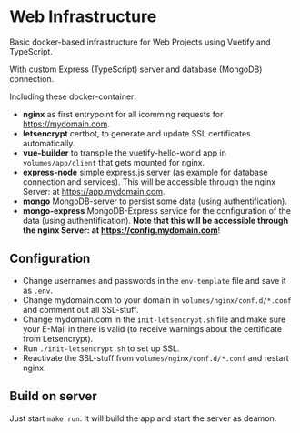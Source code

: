 # Web Infrastructure

Basic docker-based infrastructure for Web Projects using Vuetify and TypeScript.

With custom Express (TypeScript) server and database (MongoDB) connection.

Including these docker-container:

- **nginx** as first entrypoint for all icomming requests for <https://mydomain.com>.
- **letsencrypt** certbot, to generate and update SSL certificates automatically.
- **vue-builder** to transpile the vuetify-hello-world app in `volumes/app/client` that gets mounted for nginx.
- **express-node** simple express.js server (as example for database connection and services). This will be accessible through the nginx Server: at <https://app.mydomain.com>.
- **mongo** MongoDB-server to persist some data (using authentification).
- **mongo-express** MongoDB-Express service for the configuration of the data (using authentification). **Note that this will be accessible through the nginx Server: at <https://config.mydomain.com>**!

## Configuration

- Change usernames and passwords in the `env-template` file and save it as `.env`.
- Change mydomain.com to your domain in `volumes/nginx/conf.d/*.conf` and comment out all SSL-stuff.
- Change mydomain.com in the `init-letsencrypt.sh` file and make sure your E-Mail in there is valid (to receive warnings about the certificate from Letsencrypt).
- Run `./init-letsencrypt.sh` to set up SSL.
- Reactivate the SSL-stuff from `volumes/nginx/conf.d/*.conf` and restart nginx.

## Build on server

Just start `make run`. It will build the app and start the server as deamon.
